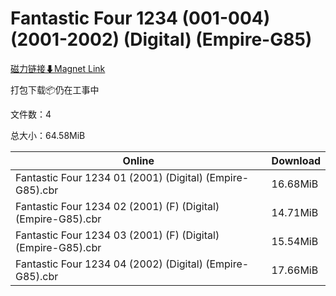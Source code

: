 # Fantastic Four 1234 (001-004) (2001-2002) (Digital) (Empire-G85)

[磁力链接⬇Magnet Link](magnet:?xt=urn:btih:02f0cb11957d1cb1c648b9f93b4fc2e7eb05562e&dn=Fantastic%20Four%201234%20%28001-004%29%20%282001-2002%29%20%28Digital%29%20%28Empire-G85%29)

打包下载📦仍在工事中

文件数：4

总大小：64.58MiB

Online | Download
--- | ---
Fantastic Four 1234 01 (2001) (Digital) (Empire-G85).cbr | 16.68MiB
Fantastic Four 1234 02 (2001) (F) (Digital) (Empire-G85).cbr | 14.71MiB
Fantastic Four 1234 03 (2001) (F) (Digital) (Empire-G85).cbr | 15.54MiB
Fantastic Four 1234 04 (2002) (Digital) (Empire-G85).cbr | 17.66MiB